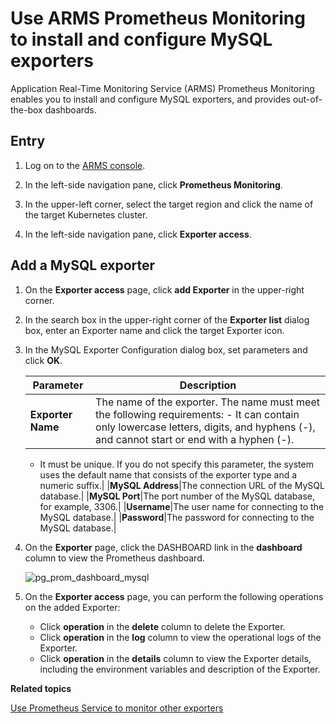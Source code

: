 # Use ARMS Prometheus Monitoring to install and configure MySQL exporters

Application Real-Time Monitoring Service \(ARMS\) Prometheus Monitoring enables you to install and configure MySQL exporters, and provides out-of-the-box dashboards.

## Entry

1.  Log on to the [ARMS console](https://arms-ap-southeast-1.console.aliyun.com/#/home).

2.  In the left-side navigation pane, click **Prometheus Monitoring**.

3.  In the upper-left corner, select the target region and click the name of the target Kubernetes cluster.

4.  In the left-side navigation pane, click **Exporter access**.


## Add a MySQL exporter

1.  On the **Exporter access** page, click **add Exporter** in the upper-right corner.

2.  In the search box in the upper-right corner of the **Exporter list** dialog box, enter an Exporter name and click the target Exporter icon.

3.  In the MySQL Exporter Configuration dialog box, set parameters and click **OK**.

    |Parameter|Description|
    |---------|-----------|
    |**Exporter Name**|The name of the exporter. The name must meet the following requirements:    -   It can contain only lowercase letters, digits, and hyphens \(-\), and cannot start or end with a hyphen \(-\).
    -   It must be unique.
If you do not specify this parameter, the system uses the default name that consists of the exporter type and a numeric suffix.|
    |**MySQL Address**|The connection URL of the MySQL database.|
    |**MySQL Port**|The port number of the MySQL database, for example, 3306.|
    |**Username**|The user name for connecting to the MySQL database.|
    |**Password**|The password for connecting to the MySQL database.|

4.  On the **Exporter** page, click the DASHBOARD link in the **dashboard** column to view the Prometheus dashboard.

    ![pg_prom_dashboard_mysql](https://static-aliyun-doc.oss-accelerate.aliyuncs.com/assets/img/en-US/3154268061/p97619.png)

5.  On the **Exporter access** page, you can perform the following operations on the added Exporter:

    -   Click **operation** in the **delete** column to delete the Exporter.
    -   Click **operation** in the **log** column to view the operational logs of the Exporter.
    -   Click **operation** in the **details** column to view the Exporter details, including the environment variables and description of the Exporter.

**Related topics**  


[Use Prometheus Service to monitor other exporters]()


